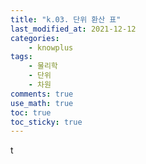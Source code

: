 ```yaml
---
title: "k.03. 단위 환산 표"
last_modified_at: 2021-12-12
categories:
    - knowplus
tags:
    - 물리학
    - 단위
    - 차원
comments: true
use_math: true
toc: true
toc_sticky: true
---
```


t